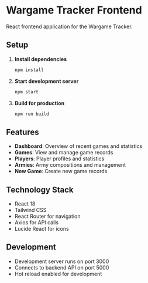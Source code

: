 # Wargame Tracker Frontend

React frontend application for the Wargame Tracker.

## Setup

1. **Install dependencies**
   ```bash
   npm install
   ```

2. **Start development server**
   ```bash
   npm start
   ```

3. **Build for production**
   ```bash
   npm run build
   ```

## Features

- **Dashboard**: Overview of recent games and statistics
- **Games**: View and manage game records
- **Players**: Player profiles and statistics
- **Armies**: Army compositions and management
- **New Game**: Create new game records

## Technology Stack

- React 18
- Tailwind CSS
- React Router for navigation
- Axios for API calls
- Lucide React for icons

## Development

- Development server runs on port 3000
- Connects to backend API on port 5000
- Hot reload enabled for development
